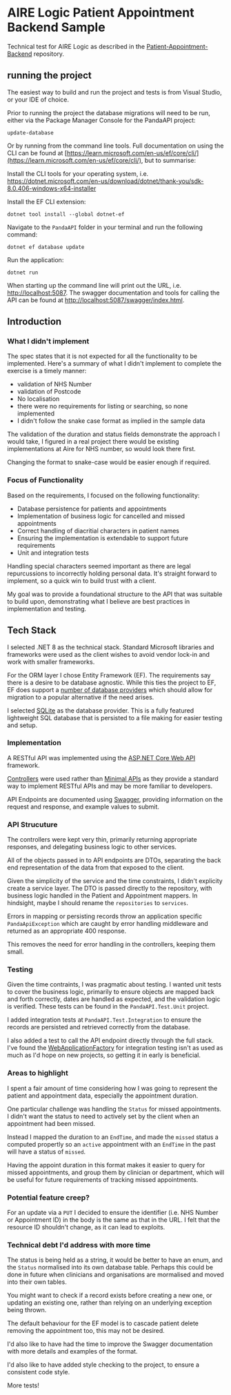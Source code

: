 # AIRE Logic Patient Appointment Backend Sample

Technical test for AIRE Logic as described in the [Patient-Appointment-Backend](https://github.com/airelogic/tech-test-portal/tree/main/Patient-Appointment-Backend) repository.

## running the project

The easiest way to build and run the project and tests is from Visual Studio, or your IDE of choice.

Prior to running the project the database migrations will need to be run, either via the Package Manager Console for the 
PandaAPI project:
```
update-database
```

Or by running from the command line tools. Full documentation on using the CLI can be found at 
[https://learn.microsoft.com/en-us/ef/core/cli/](https://learn.microsoft.com/en-us/ef/core/cli/), but to summarise:

Install the CLI tools for your operating system, i.e. 
https://dotnet.microsoft.com/en-us/download/dotnet/thank-you/sdk-8.0.406-windows-x64-installer

Install the EF CLI extension:
```
dotnet tool install --global dotnet-ef
```

Navigate to the `PandaAPI` folder in your terminal and run the following command:
```
dotnet ef database update
```

Run the application:
```
dotnet run
```

When starting up the command line will print out the URL, i.e. [http://localhost:5087](http://localhost:5087). 
The swagger documentation and tools for calling the API can be found at 
[http://localhost:5087/swagger/index.html](http://localhost:5087/swagger/index.html).

## Introduction

### What I didn't implement
The spec states that it is not expected for all the functionality to be implemented.
Here's a summary of what I didn't implement to complete the exercise is a timely manner:
- validation of NHS Number
- validation of Postcode
- No localisation
- there were no requirements for listing or searching, so none implemented
- I didn't follow the snake case format as implied in the sample data

The validation of the duration and status fields demonstrate the approach I would take, I figured in a 
real project there would be existing implementations at Aire for NHS number, so would look 
there first.

Changing the format to snake-case would be easier enough if required.

### Focus of Functionality

Based on the requirements, I focused on the following functionality:

- Database persistence for patients and appointments
- Implementation of business logic for cancelled and missed appointments 
- Correct handling of diacritial characters in patient names
- Ensuring the implementation is extendable to support future requirements
- Unit and integration tests

Handling special characters seemed important as there are legal repurcussions to incorrectly
holding personal data. It's straight forward to implement, so a quick win to build trust with
a client.

My goal was to provide a foundational structure to the API that was suitable to build upon, demonstrating
what I believe are best practices in implementation and testing.

## Tech Stack

I selected .NET 8 as the technical stack. Standard Microsoft libraries and frameworks were used
as the client wishes to avoid vendor lock-in and work with smaller frameworks.

For the ORM layer I chose Entity Framework (EF). The requirements say there is a desire to be 
database agnostic. While this ties the project to EF, EF does support a 
[number of database providers](https://learn.microsoft.com/en-us/ef/core/providers/?tabs=dotnet-core-cli)
which should allow for migration to a popular alternative if the need arises.

I selected [SQLite](https://www.sqlite.org/index.html) as the database provider. This is a fully 
featured lightweight SQL database that is persisted to a file making for easier testing and setup.

### Implementation

A RESTful API was implemented using the 
[ASP.NET Core Web API](https://docs.microsoft.com/en-us/aspnet/core/web-api/?view=aspnetcore-6.0) framework.

[Controllers](https://learn.microsoft.com/en-us/aspnet/core/web-api/?view=aspnetcore-8.0)
were used rather than 
[Minimal APIs](https://learn.microsoft.com/en-us/aspnet/core/fundamentals/minimal-apis/overview?view=aspnetcore-8.0)
as they provide a standard way to implement RESTful APIs and may be more familiar to developers.

API Endpoints are documented using [Swagger](https://swagger.io/), providing information on the request and
response, and example values to submit.

### API Strucuture

The controllers were kept very thin, primarily returning appropriate responses, and delegating business logic to
other services.

All of the objects passed in to API endpoints are DTOs, separating the back end representation of the data
from that exposed to the client. 

Given the simplicity of the service and the time constraints, I didn't explicity create a service layer.
The DTO is passed directly to the repository, with business logic handled in the Patient and Appointment 
mappers. In hindsight, maybe I should rename the `repositories` to `services`.

Errors in mapping or persisting records throw an application specific `PandaApiException` which are caught by 
error handling middleware and returned as an appropriate 400 response.

This removes the need for error handling in the controllers, keeping them small.

### Testing

Given the time contraints, I was pragmatic about testing. I wanted unit tests to cover the business logic, 
primarily to ensure objects are mapped back and forth correctly, dates are handled as expected, and the validation
logic is verified. These tests can be found in the `PandaAPI.Test.Unit` project.

I added integration tests  at `PandaAPI.Test.Integration` to ensure the records are persisted and retrieved 
correctly from the database.

I also added a test to call the API endpoint directly through the full stack. I've found the 
[WebApplicationFactory](https://learn.microsoft.com/en-us/aspnet/core/test/integration-tests?view=aspnetcore-8.0)
for integration testing isn't as used as much as I'd hope on new projects, so getting it in early is beneficial.

### Areas to highlight

I spent a fair amount of time considering how I was going to represent the patient and appointment data,
especially the appointment duration.

One particular challenge was handling the `Status` for missed appointments. 
I didn't want the status to need to actively set by the client when an appointment had been missed.

Instead I mapped the duration to an `EndTime`, and made the `missed` status a computed propertly so an `active` 
appointment with an `EndTime` in the past will have a status of `missed`.

Having the appoint duration in this format makes it easier to query for missed appointments, and group them
by clinician or department, which will be useful for future requirements of tracking missed appointments.

### Potential feature creep?

For an update via a `PUT` I decided to ensure the identifier (i.e. NHS Number or Appointment ID) in the body is 
the same as that in the URL. I felt that the resource ID shouldn't change, as it can lead to exploits.

### Technical debt I'd address with more time

The status is being held as a string, it would be better to have an enum, and the `Status` normalised into its 
own database table. Perhaps this could be done in future when clinicians and organisations are mormalised and
moved into their own tables.

You might want to check if a record exists before creating a new one, or updating an existing one, rather than 
relying on an underlying exception being thrown. 

The default behaviour for the EF model is to cascade patient delete removing the appointment too, this may not 
be desired.

I'd also like to have had the time to improve the Swagger documentation with more details and examples of the 
format.

I'd also like to have added style checking to the project, to ensure a consistent code style.

More tests!